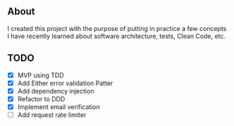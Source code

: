 ## About

I created this project with the purpose of putting in practice a few concepts I have recently learned about software architecture, tests, Clean Code, etc.

## TODO

- [x] MVP using TDD
- [x] Add Either error validation Patter
- [x] Add dependency injection
- [x] Refactor to DDD
- [x] Implement email verification
- [ ] Add request rate limiter
